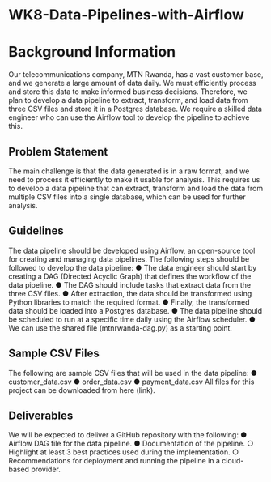 # WK8-Data-Pipelines-with-Airflow

# Background Information
Our telecommunications company, MTN Rwanda, has a vast customer base, and we generate a large amount of data daily. We must efficiently process and store this data to make informed business decisions. Therefore, we plan to develop a data pipeline to extract, transform, and load data from three CSV files and store it in a Postgres database. We require a skilled data engineer who can use the Airflow tool to develop the pipeline to achieve this.

## Problem Statement
The main challenge is that the data generated is in a raw format, and we need to process it efficiently to make it usable for analysis. This requires us to develop a data pipeline that can extract, transform and load the data from multiple CSV files into a single database, which can be used for further analysis.

## Guidelines
The data pipeline should be developed using Airflow, an open-source tool for creating and managing data pipelines. 
The following steps should be followed to develop the data pipeline:
● The data engineer should start by creating a DAG (Directed Acyclic Graph) that defines the workflow of the data pipeline.
● The DAG should include tasks that extract data from the three CSV files.
● After extraction, the data should be transformed using Python libraries to match the required format.
● Finally, the transformed data should be loaded into a Postgres database.
● The data pipeline should be scheduled to run at a specific time daily using the Airflow scheduler.
● We can use the shared file (mtnrwanda-dag.py) as a starting point.
## Sample CSV Files
The following are sample CSV files that will be used in the data pipeline:
● customer_data.csv
● order_data.csv
● payment_data.csv
All files for this project can be downloaded from here (link).
## Deliverables
We will be expected to deliver a GitHub repository with the following:
● Airflow DAG file for the data pipeline.
● Documentation of the pipeline.
○ Highlight at least 3 best practices used during the implementation. 
○ Recommendations for deployment and running the pipeline in a cloud-based provider. 
